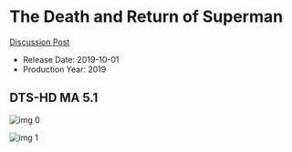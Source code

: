 # The Death and Return of Superman

[Discussion Post](https://www.avsforum.com/threads/bass-eq-for-filtered-movies.2995212/post-58647878)

* Release Date: 2019-10-01
* Production Year: 2019

## DTS-HD MA 5.1

![img 0](https://i.imgur.com/aIEqBs1.jpg)

![img 1](https://i.imgur.com/HdF5hYB.png)

